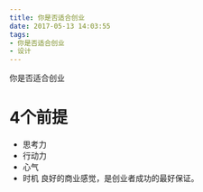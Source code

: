 ```yaml
---
title: 你是否适合创业
date: 2017-05-13 14:03:55
tags:
- 你是否适合创业
- 设计
---
```


你是否适合创业
<!--more-->

# 4个前提
- 思考力
- 行动力
- 心气
- 时机
良好的商业感觉，是创业者成功的最好保证。

